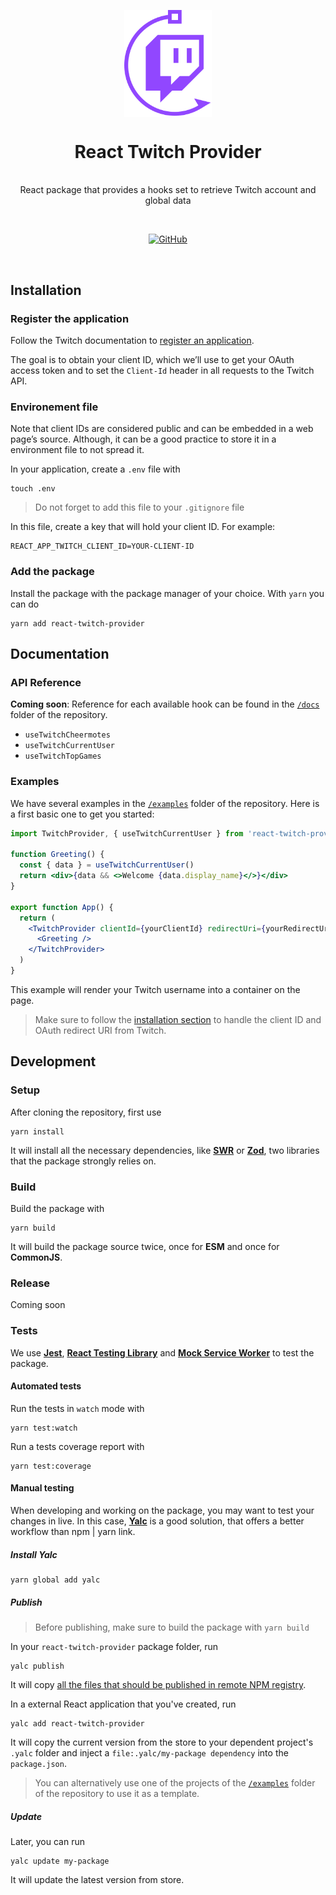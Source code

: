 <p align="center">
  <img src="logo.svg" width="140px" align="center" alt="React Twitch Provider logo" />
  <h1 align="center">React Twitch Provider</h1>
  <p align="center">
    <br/>
    React package that provides a hooks set to retrieve Twitch account and global data
  </p>
</p>

<br/>

<p align="center">
  <a href="https://opensource.org/licenses"><img alt="GitHub" src="https://img.shields.io/github/license/vscav/react-twitch-provider"></a>
</p>

<br />

## Installation

### Register the application

Follow the Twitch documentation to [register an application](https://dev.twitch.tv/docs/authentication/register-app).

The goal is to obtain your client ID, which we’ll use to get your OAuth access token and to set the `Client-Id` header in all requests to the Twitch API.

### Environement file

Note that client IDs are considered public and can be embedded in a web page’s source. Although, it can be a good practice to store it in a environment file to not spread it.

In your application, create a `.env` file with

    touch .env

> Do not forget to add this file to your `.gitignore` file

In this file, create a key that will hold your client ID. For example:

    REACT_APP_TWITCH_CLIENT_ID=YOUR-CLIENT-ID

### Add the package

Install the package with the package manager of your choice. With `yarn` you can do

    yarn add react-twitch-provider

## Documentation

### API Reference

**Coming soon**: Reference for each available hook can be found in the [`/docs`](https://github.com/vscav/react-twitch-provider/tree/main/docs) folder of the repository.

- `useTwitchCheermotes`
- `useTwitchCurrentUser`
- `useTwitchTopGames`

### Examples

We have several examples in the [`/examples`](https://github.com/vscav/react-twitch-provider/tree/main/examples) folder of the repository. Here is a first basic one to get you started:

```jsx
import TwitchProvider, { useTwitchCurrentUser } from 'react-twitch-provider'

function Greeting() {
  const { data } = useTwitchCurrentUser()
  return <div>{data && <>Welcome {data.display_name}</>}</div>
}

export function App() {
  return (
    <TwitchProvider clientId={yourClientId} redirectUri={yourRedirectUri}>
      <Greeting />
    </TwitchProvider>
  )
}
```

This example will render your Twitch username into a container on the page.

> Make sure to follow the [installation section](#register-the-application) to handle the client ID and OAuth redirect URI from Twitch.

## Development

### Setup

After cloning the repository, first use

    yarn install

It will install all the necessary dependencies, like **<a href="https://swr.vercel.app/" target="_blank">SWR</a>** or **<a href="https://zod.dev/" target="_blank">Zod</a>**, two libraries that the package strongly relies on.

### Build

Build the package with

    yarn build

It will build the package source twice, once for **ESM** and once for **CommonJS**.

### Release

Coming soon

### Tests

We use **<a href="https://jestjs.io/" target="_blank">Jest</a>**, **<a href="https://testing-library.com/docs/react-testing-library/intro/" target="_blank">React Testing Library</a>** and **<a href="https://mswjs.io/" target="_blank">Mock Service Worker</a>** to test the package.

#### Automated tests

Run the tests in `watch` mode with

    yarn test:watch

Run a tests coverage report with

    yarn test:coverage

#### Manual testing

When developing and working on the package, you may want to test your changes in live. In this case, **<a href="https://github.com/wclr/yalc" target="_blank">Yalc</a>** is a good solution, that offers a better workflow than npm | yarn link.

##### Install Yalc

    yarn global add yalc

##### Publish

> Before publishing, make sure to build the package with `yarn build`

In your `react-twitch-provider` package folder, run

    yalc publish

It will copy [all the files that should be published in remote NPM registry](https://docs.npmjs.com/files/package.json#files).

In a external React application that you've created, run

    yalc add react-twitch-provider

It will copy the current version from the store to your dependent project's `.yalc` folder and inject a `file:.yalc/my-package dependency` into the `package.json`.

> You can alternatively use one of the projects of the [`/examples`](https://github.com/vscav/react-twitch-provider/tree/main/examples) folder of the repository to use it as a template.

##### Update

Later, you can run

    yalc update my-package

It will update the latest version from store.
